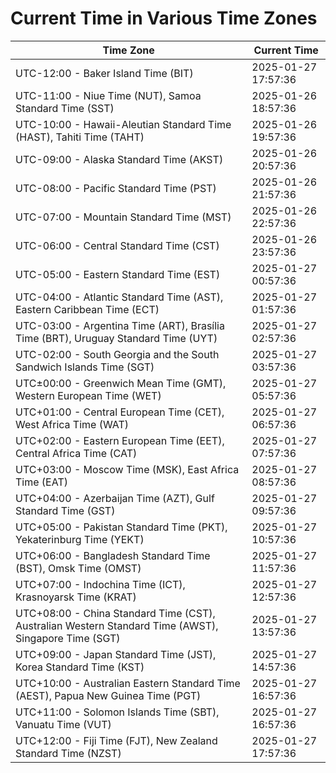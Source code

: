 # Current Time in Various Time Zones

| Time Zone | Current Time |
|-----------|--------------|
| UTC-12:00 - Baker Island Time (BIT) | 2025-01-27 17:57:36 |
| UTC-11:00 - Niue Time (NUT), Samoa Standard Time (SST) | 2025-01-26 18:57:36 |
| UTC-10:00 - Hawaii-Aleutian Standard Time (HAST), Tahiti Time (TAHT) | 2025-01-26 19:57:36 |
| UTC-09:00 - Alaska Standard Time (AKST) | 2025-01-26 20:57:36 |
| UTC-08:00 - Pacific Standard Time (PST) | 2025-01-26 21:57:36 |
| UTC-07:00 - Mountain Standard Time (MST) | 2025-01-26 22:57:36 |
| UTC-06:00 - Central Standard Time (CST) | 2025-01-26 23:57:36 |
| UTC-05:00 - Eastern Standard Time (EST) | 2025-01-27 00:57:36 |
| UTC-04:00 - Atlantic Standard Time (AST), Eastern Caribbean Time (ECT) | 2025-01-27 01:57:36 |
| UTC-03:00 - Argentina Time (ART), Brasília Time (BRT), Uruguay Standard Time (UYT) | 2025-01-27 02:57:36 |
| UTC-02:00 - South Georgia and the South Sandwich Islands Time (SGT) | 2025-01-27 03:57:36 |
| UTC±00:00 - Greenwich Mean Time (GMT), Western European Time (WET) | 2025-01-27 05:57:36 |
| UTC+01:00 - Central European Time (CET), West Africa Time (WAT) | 2025-01-27 06:57:36 |
| UTC+02:00 - Eastern European Time (EET), Central Africa Time (CAT) | 2025-01-27 07:57:36 |
| UTC+03:00 - Moscow Time (MSK), East Africa Time (EAT) | 2025-01-27 08:57:36 |
| UTC+04:00 - Azerbaijan Time (AZT), Gulf Standard Time (GST) | 2025-01-27 09:57:36 |
| UTC+05:00 - Pakistan Standard Time (PKT), Yekaterinburg Time (YEKT) | 2025-01-27 10:57:36 |
| UTC+06:00 - Bangladesh Standard Time (BST), Omsk Time (OMST) | 2025-01-27 11:57:36 |
| UTC+07:00 - Indochina Time (ICT), Krasnoyarsk Time (KRAT) | 2025-01-27 12:57:36 |
| UTC+08:00 - China Standard Time (CST), Australian Western Standard Time (AWST), Singapore Time (SGT) | 2025-01-27 13:57:36 |
| UTC+09:00 - Japan Standard Time (JST), Korea Standard Time (KST) | 2025-01-27 14:57:36 |
| UTC+10:00 - Australian Eastern Standard Time (AEST), Papua New Guinea Time (PGT) | 2025-01-27 16:57:36 |
| UTC+11:00 - Solomon Islands Time (SBT), Vanuatu Time (VUT) | 2025-01-27 16:57:36 |
| UTC+12:00 - Fiji Time (FJT), New Zealand Standard Time (NZST) | 2025-01-27 17:57:36 |

